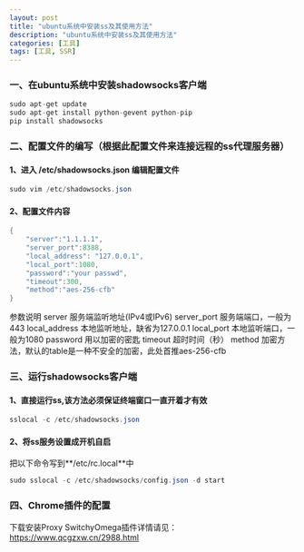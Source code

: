 ```yaml
---
layout: post
title: "ubuntu系统中安装ss及其使用方法"
description: "ubuntu系统中安装ss及其使用方法"
categories: [工具]
tags: [工具, SSR]
---
```


### 一、在ubuntu系统中安装shadowsocks客户端

```Java
sudo apt-get update 
sudo apt-get install python-gevent python-pip
pip install shadowsocks
```

### 二、配置文件的编写（根据此配置文件来连接远程的ss代理服务器）

#### 1、进入 /etc/shadowsocks.json 编辑配置文件

```Java
sudo vim /etc/shadowsocks.json
```
#### 2、配置文件内容

```Java
{
    "server":"1.1.1.1",
    "server_port":8388,
    "local_address": "127.0.0.1",
    "local_port":1080,
    "password":"your passwd",
    "timeout":300,
    "method":"aes-256-cfb"
}
```
参数说明
server 服务端监听地址(IPv4或IPv6)
server_port 服务端端口，一般为443
local_address 本地监听地址，缺省为127.0.0.1
local_port 本地监听端口，一般为1080
password 用以加密的密匙
timeout 超时时间（秒）
method 加密方法，默认的table是一种不安全的加密，此处首推aes-256-cfb

### 三、运行shadowsocks客户端

#### 1、直接运行ss,该方法必须保证终端窗口一直开着才有效
```Java
sslocal -c /etc/shadowsocks.json
```

#### 2、将ss服务设置成开机自启
把以下命令写到**/etc/rc.local**中

```Java
sudo sslocal -c /etc/shadowsocks/config.json -d start
```

### 四、Chrome插件的配置
  下载安装Proxy SwitchyOmega插件详情请见：https://www.qcgzxw.cn/2988.html
  



